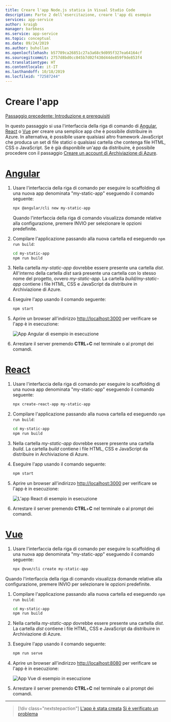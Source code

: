 ```yaml
---
title: Creare l'app Node.js statica in Visual Studio Code
description: Parte 2 dell'esercitazione, creare l'app di esempio
services: app-service
author: kraigb
manager: barbkess
ms.service: app-service
ms.topic: conceptual
ms.date: 09/24/2019
ms.author: buhollan
ms.openlocfilehash: b57789ca26851c27a3a68c9d095f327ea64164cf
ms.sourcegitcommit: 2757d8bd0cc045b7d02f430d44de859f9de853f4
ms.translationtype: HT
ms.contentlocale: it-IT
ms.lasthandoff: 10/18/2019
ms.locfileid: "72587244"
---
```

# <a name="create-the-app"></a>Creare l'app

[Passaggio precedente: Introduzione e prerequisiti](tutorial-vscode-static-website-node-01.md)

In questo passaggio si usa l'interfaccia della riga di comando di [Angular](https://cli.angular.io/), [React](https://github.com/facebook/create-react-app) o [Vue](https://cli.vuejs.org/) per creare una semplice app che è possibile distribuire in Azure. In alternativa, è possibile usare qualsiasi altro framework JavaScript che produca un set di file statici o qualsiasi cartella che contenga file HTML, CSS o JavaScript. Se è già disponibile un'app da distribuire, è possibile procedere con il passaggio [Creare un account di Archiviazione di Azure](tutorial-vscode-static-website-node-03.md).

# <a name="angulartabangular"></a>[Angular](#tab/angular)

1. Usare l'interfaccia della riga di comando per eseguire lo scaffolding di una nuova app denominata "my-static-app" eseguendo il comando seguente:

    ```bash
    npx @angular/cli new my-static-app
    ```

    Quando l'interfaccia della riga di comando visualizza domande relative alla configurazione, premere INVIO per selezionare le opzioni predefinite.

1. Compilare l'applicazione passando alla nuova cartella ed eseguendo `npm run build`:

    ```bash
    cd my-static-app
    npm run build
    ```

1. Nella cartella _my-static-app_ dovrebbe essere presente una cartella _dist_. All'interno della cartella _dist_ sarà presente una cartella con lo stesso nome del progetto, ovvero _my-static-app_. La cartella _build/my-static-app_ contiene i file HTML, CSS e JavaScript da distribuire in Archiviazione di Azure.

1. Eseguire l'app usando il comando seguente:

    ```bash
    npm start
    ```

1. Aprire un browser all'indirizzo [http://localhost:3000](http://localhost:3000) per verificare se l'app è in esecuzione:

    ![App Angular di esempio in esecuzione](media/static-website/local-app-angular.png)

1. Arrestare il server premendo **CTRL**+**C** nel terminale o al prompt dei comandi.

# <a name="reacttabreact"></a>[React](#tab/react)

1. Usare l'interfaccia della riga di comando per eseguire lo scaffolding di una nuova app denominata "my-static-app" eseguendo il comando seguente:

    ```bash
    npx create-react-app my-static-app
    ```

1. Compilare l'applicazione passando alla nuova cartella ed eseguendo `npm run build`:

    ```bash
    cd my-static-app
    npm run build
    ```

1. Nella cartella _my-static-app_ dovrebbe essere presente una cartella _build_. La cartella _build_ contiene i file HTML, CSS e JavaScript da distribuire in Archiviazione di Azure.

1. Eseguire l'app usando il comando seguente:

    ```bash
    npm start
    ```

1. Aprire un browser all'indirizzo [http://localhost:3000](http://localhost:3000) per verificare se l'app è in esecuzione:

    ![L'app React di esempio in esecuzione](media/static-website/local-app-react.png)

1. Arrestare il server premendo **CTRL**+**C** nel terminale o al prompt dei comandi.

# <a name="vuetabvue"></a>[Vue](#tab/vue)

1. Usare l'interfaccia della riga di comando per eseguire lo scaffolding di una nuova app denominata "my-static-app" eseguendo il comando seguente:

    ```bash
    npx @vue/cli create my-static-app
    ```

Quando l'interfaccia della riga di comando visualizza domande relative alla configurazione, premere INVIO per selezionare le opzioni predefinite.

1. Compilare l'applicazione passando alla nuova cartella ed eseguendo `npm run build`:

    ```bash
    cd my-static-app
    npm run build
    ```

1. Nella cartella _my-static-app_ dovrebbe essere presente una cartella _dist_. La cartella _dist_ contiene i file HTML, CSS e JavaScript da distribuire in Archiviazione di Azure.

1. Eseguire l'app usando il comando seguente:

     ```bash
     npm run serve
     ```

1. Aprire un browser all'indirizzo [http://localhost:8080](http://localhost:8080) per verificare se l'app è in esecuzione:

    ![App Vue di esempio in esecuzione](media/static-website/local-app-vue.png)

1. Arrestare il server premendo **CTRL**+**C** nel terminale o al prompt dei comandi.

---

> [!div class="nextstepaction"]
> [L'app è stata creata](tutorial-vscode-static-website-node-03.md) [Si è verificato un problema](https://www.research.net/r/PWZWZ52?tutorial=node-deployment-staticwebsite&step=create-app)
